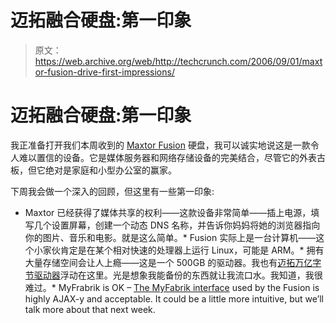 # 迈拓融合硬盘:第一印象

> 原文：<https://web.archive.org/web/http://techcrunch.com/2006/09/01/maxtor-fusion-drive-first-impressions/>

# 迈拓融合硬盘:第一印象

我正准备打开我们本周收到的 [Maxtor Fusion](www.seagate.com/cda/newsinfo/newsroom/releases/article/0,1121,3209,00.html) 硬盘，我可以诚实地说这是一款令人难以置信的设备。它是媒体服务器和网络存储设备的完美结合，尽管它的外表古板，但它绝对是家庭和小型办公室的赢家。

下周我会做一个深入的回顾，但这里有一些第一印象:

*   Maxtor 已经获得了媒体共享的权利——这款设备非常简单——插上电源，填写几个设置屏幕，创建一个动态 DNS 名称，并告诉你妈妈将她的浏览器指向你的图片、音乐和电影。就是这么简单。*   Fusion 实际上是一台计算机——这个小家伙肯定是在某个相对快速的处理器上运行 Linux，可能是 ARM。*   拥有大量存储空间会让人上瘾——这是一个 500GB 的驱动器。我也有[迈拓万亿字节驱动器](https://web.archive.org/web/20130627210622/http://crunchgear.com/2006/08/23/maxtor-shared-storage-ii-hands-on/)浮动在这里。光是想象我能备份的东西就让我流口水。我知道，我很难过。*   MyFrabrik is OK – [The MyFabrik interface](https://web.archive.org/web/20130627210622/http://crunchgear.com/2006/08/25/myfabrik-stores-and-shares-your-precious/) used by the Fusion is highly AJAX-y and acceptable. It could be a little more intuitive, but we’ll talk more about that next week.